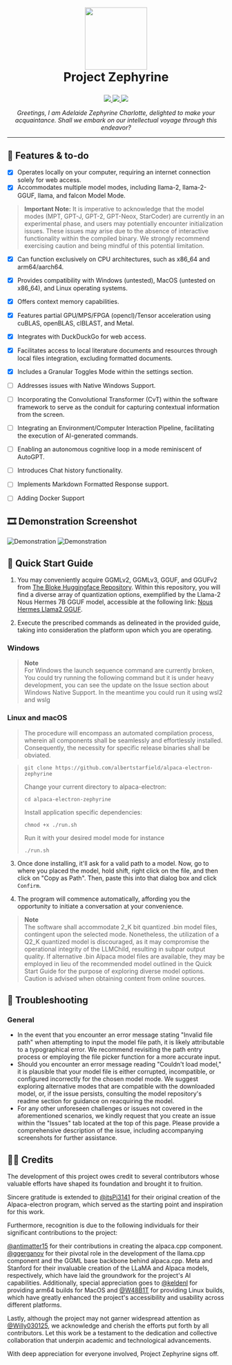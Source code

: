 <h1 align="center">
<sub>
<img src="https://github.com/albertstarfield/alpaca-electron-zephyrine/blob/main/documentation/Project%20Zephyrine%20Logo.jpg?raw=true" height=144>
</sub>

<br>
Project Zephyrine
</h1>

<h5 align="center"> </h5>

<p align="center">
  <a href="https://nodejs.org">
    <img src="https://img.shields.io/badge/node.js-6DA55F?style=for-the-badge&logo=node.js&logoColor=white">
  </a>
  <a href="https://www.electronjs.org/">
    <img src="https://img.shields.io/badge/Electron-191970?style=for-the-badge&logo=Electron&logoColor=white">
  </a>
  <a href="https://github.com/antimatter15/alpaca.cpp/">
    <img src="https://img.shields.io/badge/Alpaca.cpp-%2300599C.svg?style=for-the-badge&logo=c%2B%2B&logoColor=white">
  </a>
</p>

<p align="center"><i>Greetings, I am Adelaide Zephyrine Charlotte, delighted to make your acquaintance. Shall we embark on our intellectual voyage through this endeavor? </i></p>

<hr>

## 📃 Features & to-do

- [x] Operates locally on your computer, requiring an internet connection solely for web access.
- [x] Accommodates multiple model modes, including llama-2, llama-2-GGUF, llama, and falcon Model Mode.
> **Important Note:**
> It is imperative to acknowledge that the model modes (MPT, GPT-J, GPT-2, GPT-Neox, StarCoder) are currently in an experimental phase, and users may potentially encounter initialization issues. These issues may arise due to the absence of interactive functionality within the compiled binary. We strongly recommend exercising caution and being mindful of this potential limitation.
- [x] Can function exclusively on CPU architectures, such as x86_64 and arm64/aarch64.
- [x] Provides compatibility with Windows (untested), MacOS (untested on x86_64), and Linux operating systems.
- [x] Offers context memory capabilities.
- [x] Features partial GPU/MPS/FPGA (opencl)/Tensor acceleration using cuBLAS, openBLAS, clBLAST, and Metal.
- [x] Integrates with DuckDuckGo for web access.
- [x] Facilitates access to local literature documents and resources through local files integration, excluding formatted documents.
- [x] Includes a Granular Toggles Mode within the settings section.
- [ ] Addresses issues with Native Windows Support.
- [ ] Incorporating the Convolutional Transformer (CvT) within the software framework to serve as the conduit for capturing contextual information from the screen.
- [ ] Integrating an Environment/Computer Interaction Pipeline, facilitating the execution of AI-generated commands.
- [ ] Enabling an autonomous cognitive loop in a mode reminiscent of AutoGPT.
- [ ] Introduces Chat history functionality.
- [ ] Implements Markdown Formatted Response support.
- [ ] Adding Docker Support


## 🎞 Demonstration Screenshot

![Demonstration](https://github.com/albertstarfield/alpaca-electron-zephyrine/blob/main/documentation/demo0.png?raw=true)
![Demonstration](https://github.com/albertstarfield/alpaca-electron-zephyrine/blob/main/documentation/demo1.png?raw=true)

## 🚀 Quick Start Guide

1. You may conveniently acquire GGMLv2, GGMLv3, GGUF, and GGUFv2 from [The Bloke Huggingface Repository](https://huggingface.co/TheBloke). Within this repository, you will find a diverse array of quantization options, exemplified by the Llama-2 Nous Hermes 7B GGUF model, accessible at the following link: [Nous Hermes Llama2 GGUF](https://huggingface.co/TheBloke/Nous-Hermes-Llama2-GGUF).

2. Execute the prescribed commands as delineated in the provided guide, taking into consideration the platform upon which you are operating.


### Windows
> **Note**  
> For Windows the launch sequence command are currently broken, You could try running the following command but it is under heavy development, you can see the update on the Issue section about Windows Native Support. In the meantime you could run it using wsl2 and wslg

### Linux and macOS

> The procedure will encompass an automated compilation process, wherein all components shall be seamlessly and effortlessly installed. Consequently, the necessity for specific release binaries shall be obviated.

>
>```git clone https://github.com/albertstarfield/alpaca-electron-zephyrine```
>
>Change your current directory to alpaca-electron:
>
>```cd alpaca-electron-zephyrine```
>
>Install application specific dependencies: 
>
> ```chmod +x ./run.sh ```
>
> Run it with your desired model mode for instance 
>
> ```./run.sh```


3. Once done installing, it'll ask for a valid path to a model. Now, go to where you placed the model, hold shift, right click on the file, and then click on "Copy as Path". Then, paste this into that dialog box and click `Confirm`. 

4. The program will commence automatically, affording you the opportunity to initiate a conversation at your convenience.

> **Note**  
> The software shall accommodate 2_K bit quantized .bin model files, contingent upon the selected mode. Nonetheless, the utilization of a Q2_K quantized model is discouraged, as it may compromise the operational integrity of the LLMChild, resulting in subpar output quality. If alternative .bin Alpaca model files are available, they may be employed in lieu of the recommended model outlined in the Quick Start Guide for the purpose of exploring diverse model options. Caution is advised when obtaining content from online sources.

## 🔧 Troubleshooting

### General
- In the event that you encounter an error message stating "Invalid file path" when attempting to input the model file path, it is likely attributable to a typographical error. We recommend revisiting the path entry process or employing the file picker function for a more accurate input.
- Should you encounter an error message reading "Couldn't load model," it is plausible that your model file is either corrupted, incompatible, or configured incorrectly for the chosen model mode. We suggest exploring alternative modes that are compatible with the downloaded model, or, if the issue persists, consulting the model repository's readme section for guidance on reacquiring the model.
- For any other unforeseen challenges or issues not covered in the aforementioned scenarios, we kindly request that you create an issue within the "Issues" tab located at the top of this page. Please provide a comprehensive description of the issue, including accompanying screenshots for further assistance.

## 👨‍💻 Credits
The development of this project owes credit to several contributors whose valuable efforts have shaped its foundation and brought it to fruition.

Sincere gratitude is extended to [@itsPi3141](https://github.com/ItsPi3141/alpaca-electron)  for their original creation of the Alpaca-electron program, which served as the starting point and inspiration for this work.

Furthermore, recognition is due to the following individuals for their significant contributions to the project:

[@antimatter15](https://github.com/antimatter15/alpaca.cpp) for their contributions in creating the alpaca.cpp component.
[@ggerganov](https://github.com/ggerganov/llama.cpp) for their pivotal role in the development of the llama.cpp component and the GGML base backbone behind alpaca.cpp.
Meta and Stanford for their invaluable creation of the LLaMA and Alpaca models, respectively, which have laid the groundwork for the project's AI capabilities.
Additionally, special appreciation goes to [@keldenl](https://github.com/keldenl) for providing arm64 builds for MacOS and [@W48B1T](https://github.com/W48B1T) for providing Linux builds, which have greatly enhanced the project's accessibility and usability across different platforms.

Lastly, although the project may not garner widespread attention as [@Willy030125](https://github.com/Willy030125/alpaca-electron-GGML-v2-v3), we acknowledge and cherish the efforts put forth by all contributors. Let this work be a testament to the dedication and collective collaboration that underpin academic and technological advancements.

With deep appreciation for everyone involved, Project Zephyrine signs off.
